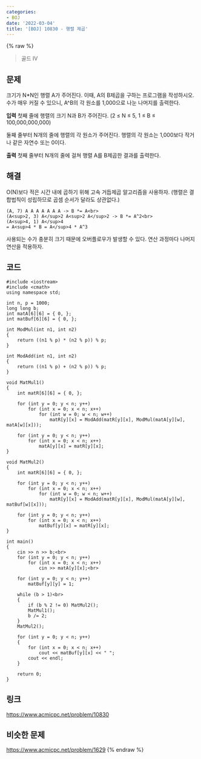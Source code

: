 ```yaml
---
categories:
- BOJ
date: '2022-03-04'
title: '[BOJ] 10830 - 행렬 제곱'
---
```


{% raw %}
>골드 IV

## 문제
크기가 N*N인 행렬 A가 주어진다. 이때, A의 B제곱을 구하는 프로그램을 작성하시오. 수가 매우 커질 수 있으니, A^B의 각 원소를 1,000으로 나눈 나머지를 출력한다.

**입력**
첫째 줄에 행렬의 크기 N과 B가 주어진다. (2 ≤ N ≤ 5, 1 ≤ B ≤ 100,000,000,000)

둘째 줄부터 N개의 줄에 행렬의 각 원소가 주어진다. 행렬의 각 원소는 1,000보다 작거나 같은 자연수 또는 0이다.

**출력**
첫째 줄부터 N개의 줄에 걸쳐 행렬 A를 B제곱한 결과를 출력한다.

##  해결
O(N)보다 적은 시간 내에 곱하기 위해 고속 거듭제곱 알고리즘을 사용하자. (행렬은 결합법칙이 성립하므로 곱셈 순서가 달라도 상관없다.)

```
(A, 7) A A A A A A A -> B *= A<br>
(A<sup>2, 3) A</sup>2 A<sup>2 A</sup>2 -> B *= A^2<br>
(A<sup>4, 1) A</sup>4
= A<sup>4 * B = A</sup>4 * A^3
```

사용되는 수가 충분히 크기 때문에 오버플로우가 발생할 수 있다. 연산 과정마다 나머지 연산을 적용하자.

## 코드
```
#include <iostream>
#include <cmath>
using namespace std;

int n, p = 1000;
long long b;
int matA[6][6] = { 0, };
int matBuf[6][6] = { 0, };

int ModMul(int n1, int n2)
{
	return ((n1 % p) * (n2 % p)) % p;
}

int ModAdd(int n1, int n2)
{
	return ((n1 % p) + (n2 % p)) % p;
}

void MatMul1()
{
	int matR[6][6] = { 0, };

	for (int y = 0; y < n; y++)
		for (int x = 0; x < n; x++)
			for (int w = 0; w < n; w++)
				matR[y][x] = ModAdd(matR[y][x], ModMul(matA[y][w], matA[w][x]));

	for (int y = 0; y < n; y++)
		for (int x = 0; x < n; x++)
			matA[y][x] = matR[y][x];
}

void MatMul2()
{
	int matR[6][6] = { 0, };

	for (int y = 0; y < n; y++)
		for (int x = 0; x < n; x++)
			for (int w = 0; w < n; w++)
				matR[y][x] = ModAdd(matR[y][x], ModMul(matA[y][w], matBuf[w][x]));

	for (int y = 0; y < n; y++)
		for (int x = 0; x < n; x++)
			matBuf[y][x] = matR[y][x];
}

int main()
{
	cin >> n >> b;<br>
	for (int y = 0; y < n; y++)
		for (int x = 0; x < n; x++)
			cin >> matA[y][x];<br>

	for (int y = 0; y < n; y++)
		matBuf[y][y] = 1;

	while (b > 1)<br>
	{
		if (b % 2 != 0) MatMul2();
		MatMul1();
		b /= 2;
	}
	MatMul2();

	for (int y = 0; y < n; y++)
	{
		for (int x = 0; x < n; x++)
			cout << matBuf[y][x] << " ";
		cout << endl;
	}

	return 0;
}
```

## 링크
https://www.acmicpc.net/problem/10830

## 비슷한 문제
https://www.acmicpc.net/problem/1629
{% endraw %}